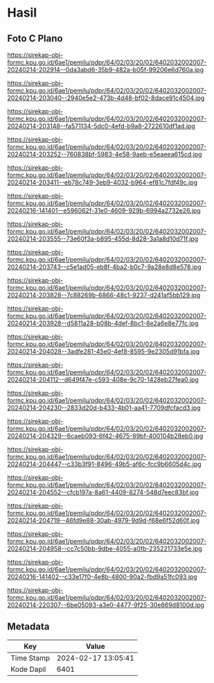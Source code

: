 # Hasil

## Foto C Plano

https://sirekap-obj-formc.kpu.go.id/6ae1/pemilu/pdpr/64/02/03/20/02/6402032002007-20240214-202914--0da3abd6-35b9-482a-b05f-99206e6d760a.jpg

https://sirekap-obj-formc.kpu.go.id/6ae1/pemilu/pdpr/64/02/03/20/02/6402032002007-20240214-203040--2940e5e2-473b-4d48-bf02-8dace91c4504.jpg

https://sirekap-obj-formc.kpu.go.id/6ae1/pemilu/pdpr/64/02/03/20/02/6402032002007-20240214-203148--fa571134-5dc0-4efd-b9a8-2722610df1ad.jpg

https://sirekap-obj-formc.kpu.go.id/6ae1/pemilu/pdpr/64/02/03/20/02/6402032002007-20240214-203252--760838bf-5983-4e58-9aeb-e5eaeea615cd.jpg

https://sirekap-obj-formc.kpu.go.id/6ae1/pemilu/pdpr/64/02/03/20/02/6402032002007-20240214-203411--eb78c749-3eb9-4032-b964-ef81c7fdf49c.jpg

https://sirekap-obj-formc.kpu.go.id/6ae1/pemilu/pdpr/64/02/03/20/02/6402032002007-20240216-141401--e596062f-31e0-4609-929b-6994a2732e26.jpg

https://sirekap-obj-formc.kpu.go.id/6ae1/pemilu/pdpr/64/02/03/20/02/6402032002007-20240214-203555--73e60f3a-b895-455d-8d28-3a1a8d10d71f.jpg

https://sirekap-obj-formc.kpu.go.id/6ae1/pemilu/pdpr/64/02/03/20/02/6402032002007-20240214-203743--c5e1ad05-eb8f-4ba2-b0c7-9a28e8d8e578.jpg

https://sirekap-obj-formc.kpu.go.id/6ae1/pemilu/pdpr/64/02/03/20/02/6402032002007-20240214-203828--7c88269b-6866-48c1-9237-d241af5bb129.jpg

https://sirekap-obj-formc.kpu.go.id/6ae1/pemilu/pdpr/64/02/03/20/02/6402032002007-20240214-203928--d5811a28-b08b-4def-8bc1-8e2a6e8e77fc.jpg

https://sirekap-obj-formc.kpu.go.id/6ae1/pemilu/pdpr/64/02/03/20/02/6402032002007-20240214-204028--3adfe281-45e0-4ef8-8595-9e2305d91bfa.jpg

https://sirekap-obj-formc.kpu.go.id/6ae1/pemilu/pdpr/64/02/03/20/02/6402032002007-20240214-204112--d649f47e-c593-408e-9c70-1428eb27fea0.jpg

https://sirekap-obj-formc.kpu.go.id/6ae1/pemilu/pdpr/64/02/03/20/02/6402032002007-20240214-204230--2833d20d-b433-4b01-aa41-7709dfcfacd3.jpg

https://sirekap-obj-formc.kpu.go.id/6ae1/pemilu/pdpr/64/02/03/20/02/6402032002007-20240214-204329--6caeb093-6f42-4675-89bf-400104b28eb0.jpg

https://sirekap-obj-formc.kpu.go.id/6ae1/pemilu/pdpr/64/02/03/20/02/6402032002007-20240214-204447--c33b3f91-8496-49b5-af6c-fcc9b6605d4c.jpg

https://sirekap-obj-formc.kpu.go.id/6ae1/pemilu/pdpr/64/02/03/20/02/6402032002007-20240214-204552--cfcb197a-8a61-4409-8274-548d7eec83bf.jpg

https://sirekap-obj-formc.kpu.go.id/6ae1/pemilu/pdpr/64/02/03/20/02/6402032002007-20240214-204719--46fd9e88-30ab-4979-9d9d-f68e6f52d60f.jpg

https://sirekap-obj-formc.kpu.go.id/6ae1/pemilu/pdpr/64/02/03/20/02/6402032002007-20240214-204958--cc7c50bb-9dbe-4055-a0fb-235221733e5e.jpg

https://sirekap-obj-formc.kpu.go.id/6ae1/pemilu/pdpr/64/02/03/20/02/6402032002007-20240216-141402--c33e17f0-4e8b-4800-90a2-fbd9a51fc093.jpg

https://sirekap-obj-formc.kpu.go.id/6ae1/pemilu/pdpr/64/02/03/20/02/6402032002007-20240214-220307--6be05093-a3e0-4477-9f25-30e869d8100d.jpg


## Metadata

| Key        | Value               |
| ---------- | ------------------- |
| Time Stamp | 2024-02-17 13:05:41 |
| Kode Dapil | 6401                |



